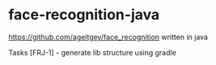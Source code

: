 # face-recognition-java
https://github.com/ageitgey/face_recognition written in java


Tasks
[FRJ-1] - generate lib structure using gradle
